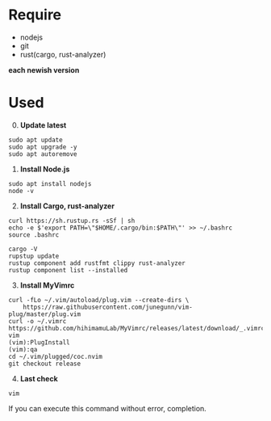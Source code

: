 # Require
- nodejs</br>
- git</br>
- rust(cargo, rust-analyzer)</br>

**each newish version**
# Used
0. **Update latest**
```
sudo apt update
sudo apt upgrade -y
sudo apt autoremove
```
1. **Install Node.js**
```
sudo apt install nodejs
node -v
```
2. **Install Cargo, rust-analyzer**
```
curl https://sh.rustup.rs -sSf | sh
echo -e $'export PATH=\"$HOME/.cargo/bin:$PATH\"' >> ~/.bashrc
source .bashrc
```
```
cargo -V
rupstup update
rustup component add rustfmt clippy rust-analyzer
rustup component list --installed
```
3. **Install MyVimrc**
```
curl -fLo ~/.vim/autoload/plug.vim --create-dirs \
    https://raw.githubusercontent.com/junegunn/vim-plug/master/plug.vim
curl -o ~/.vimrc https://github.com/hihimamuLab/MyVimrc/releases/latest/download/_.vimrc
vim
(vim):PlugInstall
(vim):qa
cd ~/.vim/plugged/coc.nvim
git checkout release
```
4. **Last check**
```
vim
```
If you can execute this command without error, completion.
